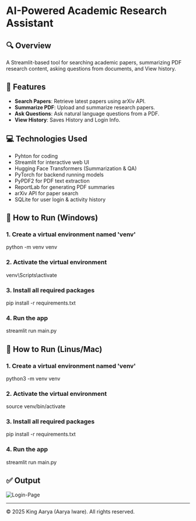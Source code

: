 
# AI-Powered Academic Research Assistant

## 🔍 Overview
A Streamlit-based tool for searching academic papers, summarizing PDF research content, asking questions from documents, and View history.

## 🚀 Features
- **Search Papers**: Retrieve latest papers using arXiv API.
- **Summarize PDF**: Upload and summarize research papers.
- **Ask Questions**: Ask natural language questions from a PDF.
- **View History**: Saves History and Login Info.

## 💻 Technologies Used
- Pyhton for coding
- Streamlit for interactive web UI
- Hugging Face Transformers (Summarization & QA)
- PyTorch for backend running models
- PyPDF2 for PDF text extraction
- ReportLab for generating PDF summaries
- arXiv API for paper search
- SQLite for user login & activity history

## 📝 How to Run (Windows)

### 1. Create a virtual environment named 'venv'
python -m venv venv

### 2. Activate the virtual environment
venv\Scripts\activate

### 3. Install all required packages
pip install -r requirements.txt

### 4. Run the app
streamlit run main.py

## 📝 How to Run (Linus/Mac)

### 1. Create a virtual environment named 'venv'
python3 -m venv venv

### 2. Activate the virtual environment
source venv/bin/activate

### 3. Install all required packages
pip install -r requirements.txt

### 4. Run the app
streamlit run main.py


## ✅ Output
![Login-Page](https://github.com/user-attachments/assets/744b63f5-e71d-4182-8ce0-4ad7557095a7)


---

© 2025 King Aarya (Aarya Iware). All rights reserved.
    
